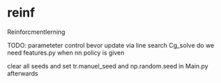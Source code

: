 # reinf
Reinforcmentlerning

TODO:
parameteter control bevor update via line search
Cg_solve
do we need features.py when nn policy is given

clear all seeds and set tr.manuel_seed and np.random.seed in Main.py afterwards
